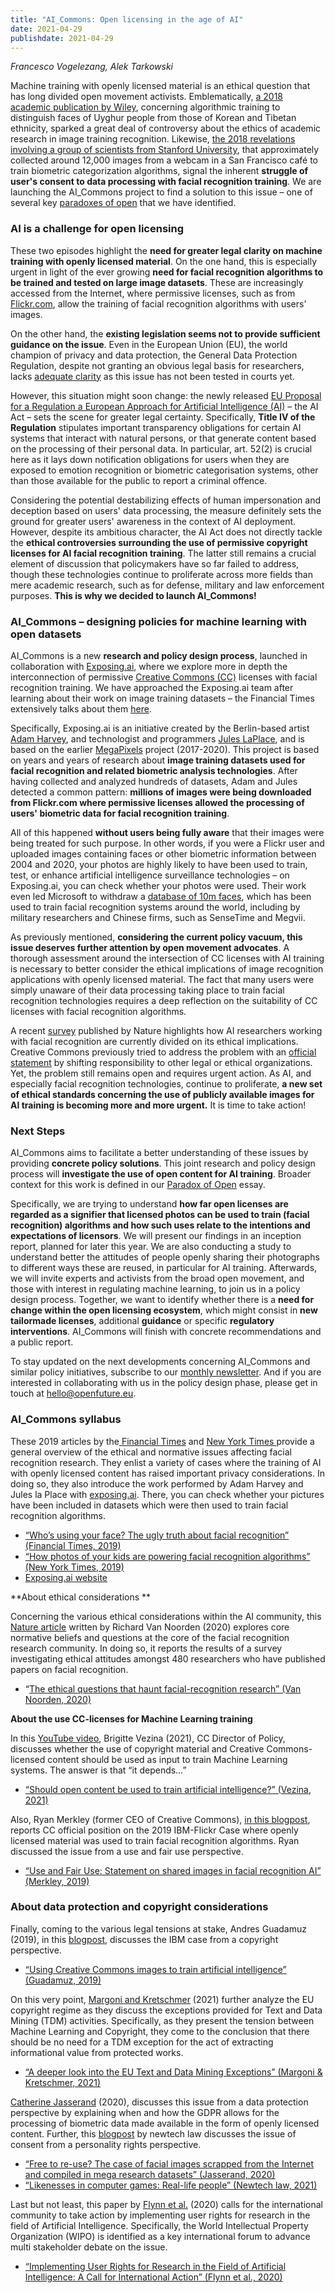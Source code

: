 ```yaml
---
title: "AI_Commons: Open licensing in the age of AI"
date: 2021-04-29
publishdate: 2021-04-29
---
```

*Francesco Vogelezang, Alek Tarkowski*

Machine training with openly licensed material is an ethical question that has long divided open movement activists. Emblematically, [a 2018 academic publication by Wiley](https://onlinelibrary.wiley.com/doi/abs/10.1002/widm.1278), concerning algorithmic training to distinguish faces of Uyghur people from those of Korean and Tibetan ethnicity, sparked a great deal of controversy about the ethics of academic research in image training recognition. Likewise, [the 2018 revelations involving a group of scientists from Stanford University](https://ieeexplore.ieee.org/document/7780624), that approximately collected around 12,000 images from a webcam in a San Francisco café to train biometric categorization algorithms, signal the inherent **struggle of user&#39;s consent to data processing with facial recognition training**. We are launching the AI\_Commons project to find a solution to this issue – one of several key [paradoxes of open](http://paradox.openfuture.eu/) that we have identified.


### AI is a challenge for open licensing

These two episodes highlight the **need for greater legal clarity on machine training with openly licensed material**. 
On the one hand, this is especially urgent in light of the ever growing **need for facial recognition algorithms to be trained and tested on large image datasets**. These are increasingly accessed from the Internet, where permissive licenses, such as from [Flickr.com](https://flickr.com/), allow the training of facial recognition algorithms with users&#39; images. 

On the other hand, the **existing legislation seems not to provide sufficient guidance on the issue**. Even in the European Union (EU), the world champion of privacy and data protection, the General Data Protection Regulation, despite not granting an obvious legal basis for researchers, lacks [adequate clarity](https://research.tilburguniversity.edu/en/publications/data-protection-and-privacy-the-internet-of-bodies) as this issue has not been tested in courts yet.

However, this situation might soon change: the newly released [EU Proposal for a Regulation a European Approach for Artificial Intelligence (AI)](https://digital-strategy.ec.europa.eu/en/library/proposal-regulation-european-approach-artificial-intelligence) – the AI Act – sets the scene for greater legal certainty. 
Specifically, **Title IV of the Regulation** stipulates important transparency obligations for certain AI systems that interact with natural persons, or that generate content based on the processing of their personal data. In particular, art. 52(2) is crucial here as it lays down notification obligations for users when they are exposed to emotion recognition or biometric categorisation systems, other than those available for the public to report a criminal offence.

Considering the potential destabilizing effects of human impersonation and deception based on users&#39; data processing, the measure definitely sets the ground for greater users&#39; awareness in the context of AI deployment. However, despite its ambitious character, the AI Act does not directly tackle the **ethical controversies surrounding the use of permissive copyright licenses for AI facial recognition training**. The latter still remains a crucial element of discussion that policymakers have so far failed to address, though these technologies continue to proliferate across more fields than mere academic research, such as for defense, military and law enforcement purposes. **This is why we decided to launch AI\_Commons!**


### AI\_Commons – designing policies for machine learning with open datasets

AI\_Commons is a new **research and policy design process**, launched in collaboration with [Exposing.ai](https://exposing.ai/), where we explore more in depth the interconnection of permissive [Creative Commons (CC)](https://creativecommons.org/) licenses with facial recognition training. 
We have approached the Exposing.ai team after learning about their work on image training datasets – the Financial Times extensively talks about them [here](https://www.ft.com/content/cf19b956-60a2-11e9-b285-3acd5d43599e). 

Specifically, Exposing.ai is an initiative created by the Berlin-based artist [Adam Harvey](https://ahprojects.com/), and technologist and programmers [Jules LaPlace](https://asdf.us/tools/), and is based on the earlier [MegaPixels](https://www.nytimes.com/2021/01/31/technology/facial-recognition-photo-tool.html) project (2017-2020). This project is based on years and years of research about **image training datasets used for facial recognition and related biometric analysis technologies**. After having collected and analyzed hundreds of datasets, Adam and Jules detected a common pattern: **millions of images were being downloaded from Flickr.com where permissive licenses allowed the processing of users&#39; biometric data for facial recognition training**. 

All of this happened **without users being fully aware** that their images were being treated for such purpose. In other words, if you were a Flickr user and uploaded images containing faces or other biometric information between 2004 and 2020, your photos are highly likely to have been used to train, test, or enhance artificial intelligence surveillance technologies – on Exposing.ai, you can check whether your photos were used. Their work even led Microsoft to withdraw a [database of 10m faces](https://www.ft.com/content/7d3e0d6a-87a0-11e9-a028-86cea8523dc2), which has been used to train facial recognition systems around the world, including by military researchers and Chinese firms, such as SenseTime and Megvii.

As previously mentioned, **considering the current policy vacuum, this issue deserves further attention by open movement advocates**. A thorough assessment around the intersection of CC licenses with AI training is necessary to better consider the ethical implications of image recognition applications with openly licensed material. The fact that many users were simply unaware of their data processing taking place to train facial recognition technologies requires a deep reflection on the suitability of CC licenses with facial recognition algorithms. 

A recent [survey](https://www.nature.com/articles/d41586-020-03187-3#ref-CR1) published by Nature highlights how AI researchers working with facial recognition are currently divided on its ethical implications. Creative Commons previously tried to address the problem with an [official statement](https://creativecommons.org/2019/03/13/statement-on-shared-images-in-facial-recognition-ai/) by shifting responsibility to other legal or ethical organizations. Yet, the problem still remains open and requires urgent action. 
As AI, and especially facial recognition technologies, continue to proliferate, **a new set of ethical standards concerning the use of publicly available images for AI training is becoming more and more urgent.** 
It is time to take action!

### Next Steps

AI\_Commons aims to facilitate a better understanding of these issues by providing **concrete policy solutions**. This joint research and policy design process will **investigate the use of open content for AI training**. Broader context for this work is defined in our [Paradox of Open](https://paradox.openfuture.eu/) essay. 

Specifically, we are trying to understand **how far open licenses are regarded as a signifier that licensed photos can be used to train (facial recognition) algorithms and how such uses relate to the intentions and expectations of licensors**. 
We will present our findings in an inception report, planned for later this year. We are also conducting a study to understand better the attitudes of people openly sharing their photographs to different ways these are reused, in particular for AI training. Afterwards, we will invite experts and activists from the broad open movement, and those with interest in regulating machine learning, to join us in a policy design process. Together, we want to identify whether there is a **need for change within the open licensing ecosystem**, which might consist in **new tailormade licenses**, additional **guidance** or specific **regulatory interventions**. 
AI\_Commons will finish with concrete recommendations and a public report.

To stay updated on the next developments concerning AI\_Commons and similar policy initiatives, subscribe to our [monthly newsletter](https://openfuture.us1.list-manage.com/subscribe/post?u=d7c6d2a743011f3253613888f&amp;id=ca8ac23ac4). And if you are interested in collaborating with us in the policy design phase, please get in touch at [hello@openfuture.eu](mailto:hello@openfuture.eu).

### AI_Commons syllabus

These 2019 articles by the[ Financial Times](https://www.ft.com/content/cf19b956-60a2-11e9-b285-3acd5d43599e) and [New York Times ](https://www.nytimes.com/interactive/2019/10/11/technology/flickr-facial-recognition.html)provide a general overview of the ethical and normative issues affecting facial recognition research. They enlist a variety of cases where the training of AI with openly licensed content has raised important privacy considerations. In doing so, they also introduce the work performed by Adam Harvey and Jules la Place with [exposing.ai](https://exposing.ai). There, you can check whether your pictures have been included in datasets which were then used to train facial recognition algorithms.
* [“Who’s using your face? The ugly truth about facial recognition” (Financial Times, 2019)](https://www.ft.com/content/cf19b956-60a2-11e9-b285-3acd5d43599e)
* [“How photos of your kids are powering facial recognition algorithms” (New York Times, 2019)](https://www.nytimes.com/interactive/2019/10/11/technology/flickr-facial-recognition.html)
* [Exposing.ai website](https://exposing.ai)

**About ethical considerations **

Concerning the various ethical considerations within the AI community, this [Nature article](https://www.nature.com/articles/d41586-020-03187-3) written by Richard Van Noorden (2020) explores core normative beliefs and questions at the core of the facial recognition research community. In doing so, it reports the results of a survey investigating ethical attitudes amongst 480 researchers who have published papers on facial recognition.
* “[The ethical questions that haunt facial-recognition research” (Van Noorden, 2020)](https://www.nature.com/articles/d41586-020-03187-3)


**About the use CC-licenses for Machine Learning training**

In this [YouTube video](https://www.youtube.com/watch?v=4gyWc_WYOYo), Brigitte Vezina (2021), CC Director of Policy, discusses whether the use of copyright material and Creative Commons-licensed content should be used as input to train Machine Learning systems. The answer is that “it depends…”
* [“Should open content be used to train artificial intelligence?” (Vezina, 2021)](https://www.youtube.com/watch?v=4gyWc_WYOYo)

Also, Ryan Merkley (former CEO of Creative Commons), [in this blogpost](https://creativecommons.org/2019/03/13/statement-on-shared-images-in-facial-recognition-ai/), reports CC official position on the 2019 IBM-Flickr Case where openly licensed material was used to train facial recognition algorithms. Ryan discussed the issue from a use and fair use perspective. 
* [“Use and Fair Use: Statement on shared images in facial recognition AI” (Merkley, 2019)](https://creativecommons.org/2019/03/13/statement-on-shared-images-in-facial-recognition-ai/)

### About data protection and copyright considerations 

Finally, coming to the various legal tensions at stake, Andres Guadamuz (2019), in this [blogpost](https://www.technollama.co.uk/using-creative-commons-images-to-train-artificial-intelligence),  discusses the IBM case from a copyright perspective. 
* [“Using Creative Commons images to train artificial intelligence” (Guadamuz, 2019)](https://www.technollama.co.uk/using-creative-commons-images-to-train-artificial-intelligence)

On this very point, [Margoni and Kretschmer](https://www.create.ac.uk/blog/2021/07/14/ai-machine-learning-and-eu-copyright-law/) (2021) further analyze the EU copyright regime as they discuss the exceptions provided for Text and Data Mining (TDM) activities. Specifically, as they present the tension between Machine Learning and Copyright, they come to the conclusion that there should be no need for a TDM exception for the act of extracting informational value from protected works. 
* [“A deeper look into the EU Text and Data Mining Exceptions” (Margoni & Kretschmer, 2021)](https://www.create.ac.uk/blog/2021/07/14/ai-machine-learning-and-eu-copyright-law/)

[Catherine Jasserand](https://www.law.kuleuven.be/citip/blog/free-to-re-use-the-case-of-facial-images-scrapped-from-the-internet-and-compiled-in-mega-research-datasets/) (2020), discusses this issue from a data protection perspective by explaining when and how the GDPR allows for the processing of biometric data made available in the form of openly licensed content. Further, this [blogpost](https://newtech.law/en/likenesses-in-computer-games-real-life-people/) by newtech law discusses the issue of consent from a personality rights perspective.   
* [“Free to re-use? The case of facial images scrapped from the Internet and compiled in mega research datasets” (Jasserand, 2020)](https://www.law.kuleuven.be/citip/blog/free-to-re-use-the-case-of-facial-images-scrapped-from-the-internet-and-compiled-in-mega-research-datasets/)
* [“Likenesses in computer games: Real-life people” (Newtech law, 2021)](https://newtech.law/en/likenesses-in-computer-games-real-life-people/)

Last but not least, this paper by [Flynn et al.](https://papers.ssrn.com/sol3/papers.cfm?abstract_id=3578819) (2020) calls for the international community to take action by implementing user rights for research in the field of Artificial Intelligence. Specifically, the World Intellectual Property Organization (WIPO) is identified as a key international forum to advance multi stakeholder debate on the issue.
* [“Implementing User Rights for Research in the Field of Artificial Intelligence: A Call for International Action” (Flynn et al., 2020)](https://papers.ssrn.com/sol3/papers.cfm?abstract_id=3578819)
